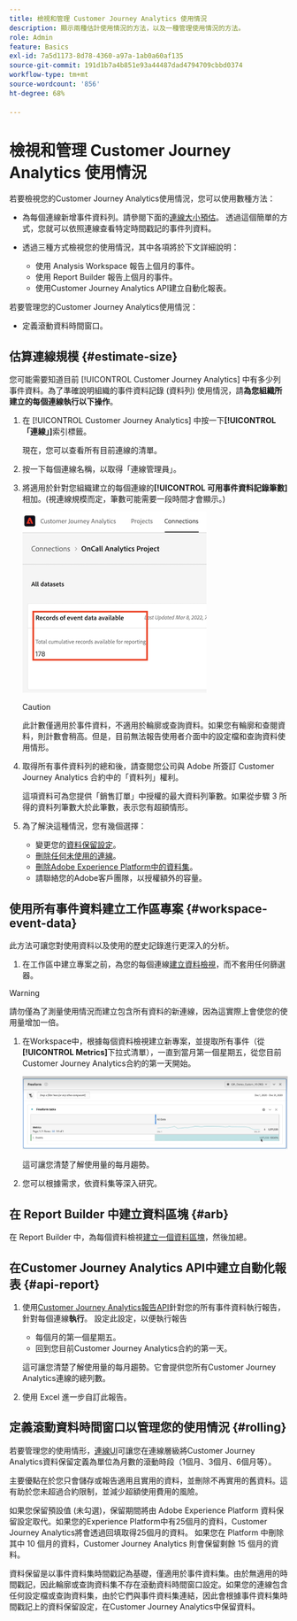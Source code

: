 ```yaml
---
title: 檢視和管理 Customer Journey Analytics 使用情況
description: 顯示兩種估計使用情況的方法，以及一種管理使用情況的方法。
role: Admin
feature: Basics
exl-id: 7a5d1173-8d78-4360-a97a-1ab0a60af135
source-git-commit: 191d1b7a4b851e93a44487dad4794709cbbd0374
workflow-type: tm+mt
source-wordcount: '856'
ht-degree: 68%

---
```


# 檢視和管理 Customer Journey Analytics 使用情況

若要檢視您的Customer Journey Analytics使用情況，您可以使用數種方法：

* 為每個連線新增事件資料列。請參閱下面的[連線大小預估](#estimate-connection-size)。 透過這個簡單的方式，您就可以依照連線查看特定時間戳記的事件列資料。

* 透過三種方式檢視您的使用情況，其中各項將於下文詳細說明：
   * 使用 Analysis Workspace 報告上個月的事件。
   * 使用 Report Builder 報告上個月的事件。
   * 使用Customer Journey Analytics API建立自動化報表。

若要管理您的Customer Journey Analytics使用情況：

* 定義滾動資料時間窗口。

## 估算連線規模 {#estimate-size}

您可能需要知道目前 [!UICONTROL Customer Journey Analytics] 中有多少列事件資料。為了準確說明組織的事件資料記錄 (資料列) 使用情況，請&#x200B;**為您組織所建立的每個連線執行以下操作**。

1. 在 [!UICONTROL Customer Journey Analytics] 中按一下&#x200B;**[!UICONTROL 「連線」]**&#x200B;索引標籤。

   現在，您可以查看所有目前連線的清單。

1. 按一下每個連線名稱，以取得「連線管理員」。

1. 將適用於針對您組織建立的每個連線的&#x200B;**[!UICONTROL 可用事件資料記錄筆數]**&#x200B;相加。(視連線規模而定，筆數可能需要一段時間才會顯示。)

   ![可用的事件資料記錄。](./assets/event-data.png)

   >[!CAUTION]
   >
   >   此計數僅適用於事件資料，不適用於輪廓或查詢資料。如果您有輪廓和查閱資料，則計數會稍高。但是，目前無法報告使用者介面中的設定檔和查詢資料使用情形。

1. 取得所有事件資料列的總和後，請查閱您公司與 Adobe 所簽訂 Customer Journey Analytics 合約中的「資料列」權利。

   這項資料可為您提供「銷售訂單」中授權的最大資料列筆數。如果從步驟 3 所得的資料列筆數大於此筆數，表示您有超額情形。

1. 為了解決這種情況，您有幾個選擇：

   * 變更您的[資料保留設定](https://experienceleague.adobe.com/docs/analytics-platform/using/cja-connections/manage-connections.html?lang=zh-Hant#set-rolling-window-for-connection-data-retention)。
   * [刪除任何未使用的連線](https://experienceleague.adobe.com/docs/analytics-platform/using/cja-overview/cja-faq.html?lang=zh-Hant#implications-of-deleting-data-components)。
   * [刪除Adobe Experience Platform中的資料集](https://experienceleague.adobe.com/docs/analytics-platform/using/cja-overview/cja-faq.html?lang=zh-Hant#implications-of-deleting-data-components)。
   * 請聯絡您的Adobe客戶團隊，以授權額外的容量。

## 使用所有事件資料建立工作區專案 {#workspace-event-data}

此方法可讓您對使用資料以及使用的歷史記錄進行更深入的分析。

1. 在工作區中建立專案之前，為您的每個連線[建立資料檢視](/help/data-views/create-dataview.md)，而不套用任何篩選器。

>[!WARNING]
>
>    請勿僅為了測量使用情況而建立包含所有資料的新連線，因為這實際上會使您的使用量增加一倍。

1. 在Workspace中，根據每個資料檢視建立新專案，並提取所有事件（從&#x200B;**[!UICONTROL Metrics]**&#x200B;下拉式清單），一直到當月第一個星期五，從您目前Customer Journey Analytics合約的第一天開始。

   ![自由表格顯示事件。](./assets/events-usage.png)

   這可讓您清楚了解使用量的每月趨勢。

1. 您可以根據需求，依資料集等深入研究。

## 在 Report Builder 中建立資料區塊 {#arb}

在 Report Builder 中，為每個資料檢視[建立一個資料區塊](/help/report-builder/create-a-data-block.md)，然後加總。

## 在Customer Journey Analytics API中建立自動化報表 {#api-report}

1. 使用[Customer Journey Analytics報告API](https://developer.adobe.com/cja-apis/docs/api/#tag/Reporting-API)針對您的所有事件資料執行報告，針對每個連線&#x200B;**執行**。 設定此設定，以便執行報告

   * 每個月的第一個星期五。
   * 回到您目前Customer Journey Analytics合約的第一天。

   這可讓您清楚了解使用量的每月趨勢。它會提供您所有Customer Journey Analytics連線的總列數。

1. 使用 Excel 進一步自訂此報告。

## 定義滾動資料時間窗口以管理您的使用情況 {#rolling}

若要管理您的使用情形，[連線UI](/help/connections/create-connection.md)可讓您在連線層級將Customer Journey Analytics資料保留定義為單位為月數的滾動時段（1個月、3個月、6個月等）。

主要優點在於您只會儲存或報告適用且實用的資料，並刪除不再實用的舊資料。這有助於您未超過合約限制，並減少超額使用費用的風險。

如果您保留預設值 (未勾選)，保留期間將由 Adobe Experience Platform 資料保留設定取代。如果您的Experience Platform中有25個月的資料，Customer Journey Analytics將會透過回填取得25個月的資料。 如果您在 Platform 中刪除其中 10 個月的資料，Customer Journey Analytics 則會保留剩餘 15 個月的資料。

資料保留是以事件資料集時間戳記為基礎，僅適用於事件資料集。由於無適用的時間戳記，因此輪廓或查詢資料集不存在滾動資料時間窗口設定。如果您的連線包含任何設定檔或查詢資料集，由於它們與事件資料集連結，因此會根據事件資料集時間戳記上的資料保留設定，在Customer Journey Analytics中保留資料。

